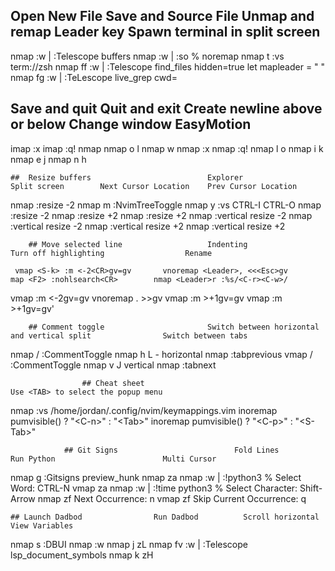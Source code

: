 ##			Open New File 					Save and Source File 		Unmap and remap Leader key 			Spawn terminal in split screen

nmap <A-b> :w \| :Telescope buffers<CR> 	nmap <A-w> :w \| :so %<CR>	  noremap <Space> <Nop> 		   nmap <Leader>t :vs term://zsh<CR>
nmap <Leader>ff :w \| :Telescope find_files hidden=true<CR>  	          let mapleader = " "
nmap <Leader>fg :w \| :TeLescope live_grep cwd=

## Save and quit 			Quit and exit				 Create newline above or below 		    Change window					EasyMotion

imap <F1> <ESC>:x<CR>  	imap <F8> <ESC>:q!<CR>		 	 nmap <Leader><S-l> <S-o><ESC> 		nmap <Leader>o <C-w>l			  nmap <Leader>w
nmap <F1> :x<CR> 			nmap <F8> :q!<CR>			 	nmap <Leader>l o<ESC> 			nmap <Leader>i <C-w>k
																							nmap <Leader>e <C-w>j
																							nmap <Leader>n <C-w>h

	## 	Resize buffers   						Explorer 	           		Split screen		Next Cursor Location	Prev Cursor Location

nmap <C-Up> :resize -2<CR>  		nmap <Leader>m :NvimTreeToggle<CR>	nmap <Leader>y :vs<CR>			CTRL-I				 	CTRL-O
nmap <Leader><C-Up> :resize -2<CR>
nmap <C-Down> :resize +2<CR>
nmap <Leader><C-Down> :resize +2<CR>
nmap <C-Left> :vertical resize -2<CR>
nmap <Leader><C-Left> :vertical resize -2<CR>
nmap <C-Right> :vertical resize +2<CR>
nmap <Leader><C-Right> :vertical resize +2<CR>

		## Move selected line					Indenting					 Turn off highlighting					Rename

	 vmap <S-k> :m <-2<CR>gv=gv		  vnoremap <Leader>, <<<Esc>gv			map <F2> :nohlsearch<CR>		nmap <Leader>r :%s/<C-r><C-w>/
vmap <Leader><S-k> :m <-2<CR>gv=gv	  vnoremap <Leader>. >><Esc>gv
	 vmap <S-j> :m >+1<CR>gv=gv
vmap <Leader><S-j> :m >+1<CR>gv=gv'

		## Comment toggle						Switch between horizontal and vertical split				Switch between tabs

nmap <Leader>/ :CommentToggle<CR>					nmap <Leader>h <C-w>L - horizontal				 nmap <Leader><S-h> :tabprevious<CR>
vmap <Leader>/ :CommentToggle<CR>					  nmap <Leader>v <C-w>J	vertical				   nmap <Leader><S-l> :tabnext<CR>

					## Cheat sheet														Use <TAB> to select the popup menu

nmap <F3> :vs /home/jordan/.config/nvim/keymappings.vim<CR>					  inoremap <expr> <Tab> pumvisible() ? "\<C-n>" : "\<Tab>"
																			inoremap <expr> <S-Tab> pumvisible() ? "\<C-p>" : "\<S-Tab>"
																						
				## Git Signs						  Fold Lines					  Run Python						Multi Cursor

nmap <Leader>g :Gitsigns preview_hunk<CR>			nmap <A-f> za		  nmap <A-r> :w \| :!python3 %<CR>			 Select Word: CTRL-N
													vmap <A-f> za		nmap <A-t> :w \| :!time python3 %<CR>	 Select Character: Shift-Arrow
													nmap <A-n> zf													  Next Occurrence: n
													vmap <A-n> zf												   Skip Current Occurrence: q
														   
	## Launch Dadbod				Run Dadbod 			Scroll horizontal							View Variables

nmap <Leader>s :DBUI<CR>		nmap <A-s> :w<CR>		nmap <Leader>j zL		nmap <Leader>fv :w \| :Telescope lsp_document_symbols<CR>
													    nmap <Leader>k zH
